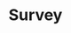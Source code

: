 ---
survey_name: donor
title: Survey
layout: redirect
permalink: /survey2
redirect_to: https://docs.google.com/forms/d/e/1FAIpQLSfb8IOV1oHhWCMPedZFJ0cl35Q3haomR8xMNRt2QXCEuVPwtw/viewform?usp=sf_link
---
